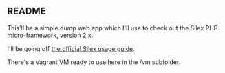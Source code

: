 ## README

This'll be a simple dump web app which I'll use to check out the Silex PHP micro-framework, version 2.x.

I'll be going off [the official Silex usage guide](https://silex.symfony.com/doc/2.0/usage.html).

There's a Vagrant VM ready to use here in the /vm subfolder. 